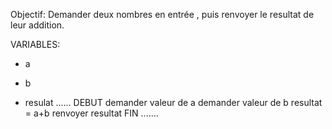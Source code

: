 Objectif: Demander deux nombres en entrée , puis renvoyer le resultat de leur addition.


VARIABLES:
-    a 

-    b
-    resulat
......
DEBUT
demander valeur de a
demander valeur de b
resultat = a+b
renvoyer resultat
FIN
.......

